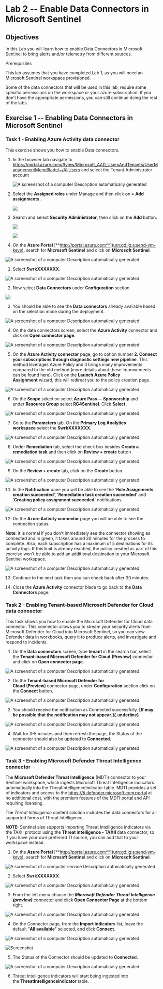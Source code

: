 # Lab 2 -- Enable Data Connectors in Microsoft Sentinel

## Objectives

In this Lab you will learn how to enable Data Connectors in Microsoft
Sentinel to bring alerts and/or telemetry from different sources.

Prerequisites

This lab assumes that you have completed Lab 1, as you will need an
Microsoft Sentinel workspace provisioned.

Some of the data connectors that will be used in this lab, require some
specific permissions on the workspace or your azure subscription. If you
don't have the appropriate permissions, you can still continue doing the
rest of the labs.

## Exercise 1 -- Enabling Data Connectors in Microsoft Sentinel

### Task 1 - Enabling Azure Activity data connector

This exercise shows you how to enable Data connectors.

1.  In the browser tab navigate to
    <https://portal.azure.com/#view/Microsoft_AAD_UsersAndTenants/UserManagementMenuBlade/~/AllUsers>
    and select the Tenant Administrator account

    ![A screenshot of a computer Description automatically
    generated](./media/image1.png)

2.  Select the **Assigned roles** under Manage and then click on **+ Add
    assignments.**

    ![](./media/image2.png)

3.  Search and select **Security Administrator**, then click on the
    **Add** button.

    ![](./media/image3.png)

    ![](./media/image4.png)

4.  On the **Azure
    Portal** [**http://portal.azure.com**](urn:gd:lg:a:send-vm-keys),
    search for **Microsoft Sentinel** and click on **Microsoft
    Sentinel**.

![A screenshot of a computer Description automatically
generated](./media/image5.png)

1.  Select **SwrkXXXXXXX**.

![A screenshot of a computer Description automatically
generated](./media/image6.png)

2.  Now select **Data Connectors** under **Configuration** section.

![](./media/image7.png)

3.  You should be able to see the **Data connectors** already available
    based on the selection made during the deployment.

![A screenshot of a computer Description automatically
generated](./media/image8.png)

4.  On the data connectors screen, select the **Azure
    Activity** connector and click on **Open connector page**.

![A screenshot of a computer Description automatically
generated](./media/image9.png)

5.  On the **Azure Activity connector** page, go to option number **2.
    Connect your subscriptions through diagnostic settings new
    pipeline**. This method leverages Azure Policy and it brings many
    improvements compared to the old method (more details about these
    improvements can be found here). Click on the **Launch Azure Policy
    Assignment** wizard, this will redirect you to the policy creation
    page.

![A screenshot of a computer Description automatically
generated](./media/image10.png)

6.  On the **Scope** selection select **Azure Pass -- Sponsorship** and
    under **Resource Group** select **RG4Sentinel**. Click **Select**.

![A screenshot of a computer Description automatically
generated](./media/image11.png)

7.  Go to the **Parameters** tab. On the **Primary Log Analytics
    workspace** select the **SwrkXXXXXXX**.

![A screenshot of a computer Description automatically
generated](./media/image12.png)

8.  Under **Remediation** tab, select the check box besides **Create a
    remediation task** and then click on **Review + create** button

![A screenshot of a computer Description automatically
generated](./media/image13.png)

9.  On the **Review + create** tab, click on the **Create** button.

![A screenshot of a computer Description automatically
generated](./media/image14.png)

11. In the **Notification** pane you will be able to see the '**Role
    Assignments creation succeeded**', '**Remediation task creation
    succeeded**' and '**Creating policy assignment succeeded**'
    notifications.

![A screenshot of a computer Description automatically
generated](./media/image15.png)

12. On the **Azure Activity connector** page you will be able to see the
    connection status.

**Note**: It is normal if you don't immediately see the connector
showing as connected and in green, it takes around 30 minutes for the
process to complete. Also, each subscription has a maximum of 5
destinations for its activity logs. If this limit is already reached,
the policy created as part of this exercise won't be able to add an
additional destination to your Microsoft Sentinel workspace.

![A screenshot of a computer Description automatically
generated](./media/image16.png)

13. Continue to the next task then you can check back after 30 minutes.

14. Close the **Azure Activity** connector blade to go back to
    the **Data Connectors** page.

### Task 2 - Enabling Tenant-based Microsoft Defender for Cloud data connector

This task shows you how to enable the Microsoft Defender for Cloud data
connector. This connector allows you to stream your security alerts from
Microsoft Defender for Cloud into Microsoft Sentinel, so you can view
Defender data in workbooks, query it to produce alerts, and investigate
and respond to incidents.

1.  On the **Data connectors** screen, type **tenant** in the search
    bar, select the **Tenant-based Microsoft Defender for
    Cloud** **(Preview)** connector and click on **Open connector
    page**.

![A screenshot of a computer Description automatically
generated](./media/image17.png)

2.  On the **Tenant-based Microsoft Defender for
    Cloud** **(Preview)** connector page,
    under **Configuration** section click on the **Connect** button.

![A screenshot of a computer Description automatically
generated](./media/image18.png)

3.  You should receive the notification as Connected
    successfully. **\[If may be possible that the notification may not
    appear.\]{.underline}**

![A screenshot of a computer Description automatically
generated](./media/image19.png)

4.  Wait for 3-5 minutes and then refresh the page, the Status of the
    connector should also be updated to **Connected.**

![A screenshot of a computer Description automatically
generated](./media/image20.png)

### Task 3 - Enabling Microsoft Defender Threat Intelligence connector

The **Microsoft Defender Threat Intelligence** (MDTI) connector to your
Sentinel workspace, which ingests Microsoft Threat Intelligence
indicators automatically into the ThreatIntelligenceIndicator table.
MDTI provides a set of indicators and access to
the https://ti.defender.microsoft.com portal at no additional cost, with
the premium features of the MDTI portal and API requiring licensing.

The *Threat Intelligence* content solution includes the data connectors
for all supported forms of Threat Intelligence.

**NOTE:** Sentinel also supports importing Threat Intelligence
indicators via the TAXII protocol using the **Threat Intelligence -
TAXII** data connector, so if you have your own preferred TI source, you
can add that to your workspace instead.

1.  On the **Azure
    Portal** [**http://portal.azure.com**](urn:gd:lg:a:send-vm-keys),
    search for **Microsoft Sentinel** and click on **Microsoft
    Sentinel**.

![A screenshot of a computer service Description automatically
generated](./media/image21.png)

2.  Select **SwrkXXXXXXX**.

![A screenshot of a computer Description automatically
generated](./media/image22.png)

3.  From the left menu choose the ***Microsoft Defender Threat
    Intelligence (preview)*** connector and click **Open Connector
    Page** at the bottom right.

![A screenshot of a computer Description automatically
generated](./media/image23.png)

4.  On the Connector page, from the **Import indicators** list, leave
    the default "**All available**" selected, and click **Connect**.

![A screenshot of a computer Description automatically
generated](./media/image24.png)

![Screenshot](./media/image25.png)

5.  The Status of the Connector should be updated to **Connected.**

![A screenshot of a computer Description automatically
generated](./media/image26.png)

6.  Threat Intelligence indicators will start being ingested into
    the **ThreatIntelligenceIndicator** table.
